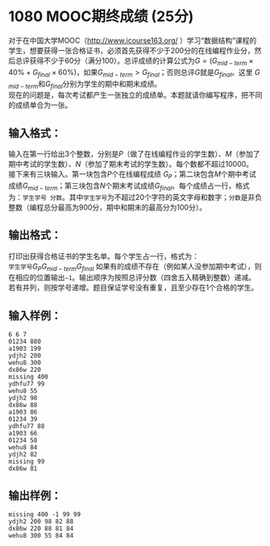 # 1080 MOOC期终成绩 (25分)
对于在中国大学MOOC（http://www.icourse163.org/ ）学习“数据结构”课程的学生，想要获得一张合格证书，必须首先获得不少于200分的在线编程作业分，然后总评获得不少于60分（满分100）。总评成绩的计算公式为$G=(G_{mid−term}×40\%+G_{final}×60\%)$，如果$G_{​mid−term}>G_{final}$；否则总评$G$就是$G_{​final}$。这里 $G_{​mid−term}$和$G_{​final}$分别为学生的期中和期末成绩。  
现在的问题是，每次考试都产生一张独立的成绩单。本题就请你编写程序，把不同的成绩单合为一张。  
## 输入格式：
输入在第一行给出3个整数，分别是$P$（做了在线编程作业的学生数）、$M$（参加了期中考试的学生数）、$N$（参加了期末考试的学生数）。每个数都不超过10000。  
接下来有三块输入。第一块包含$P$个在线编程成绩 $G_{P}$；第二块包含$M$个期中考试成绩$G_{​mid−term}$；第三块包含$N$个期末考试成绩$G_{​final}$。每个成绩占一行，格式为：`学生学号 分数`。其中`学生学号`为不超过20个字符的英文字母和数字；`分数`是非负整数（编程总分最高为900分，期中和期末的最高分为100分）。
## 输出格式：
打印出获得合格证书的学生名单。每个学生占一行，格式为：    
`学生学号`$G_{P}G_{​mid−term}G_{​final}$
如果有的成绩不存在（例如某人没参加期中考试），则在相应的位置输出`−1`。输出顺序为按照总评分数（四舍五入精确到整数）递减。若有并列，则按学号递增。题目保证学号没有重复，且至少存在1个合格的学生。
## 输入样例：
```
6 6 7
01234 880
a1903 199
ydjh2 200
wehu8 300
dx86w 220
missing 400
ydhfu77 99
wehu8 55
ydjh2 98
dx86w 88
a1903 86
01234 39
ydhfu77 88
a1903 66
01234 58
wehu8 84
ydjh2 82
missing 99
dx86w 81
```
## 输出样例：
```
missing 400 -1 99 99
ydjh2 200 98 82 88
dx86w 220 88 81 84
wehu8 300 55 84 84
```
      
    
